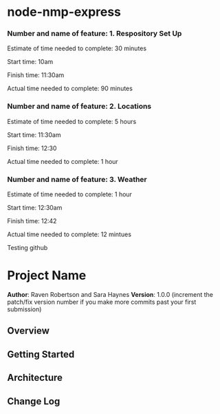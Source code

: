 # node-nmp-express

### Number and name of feature: 1. Respository Set Up

Estimate of time needed to complete: 30 minutes

Start time: 10am

Finish time: 11:30am

Actual time needed to complete: 90 minutes  

### Number and name of feature: 2. Locations

Estimate of time needed to complete: 5 hours

Start time: 11:30am

Finish time: 12:30 

Actual time needed to complete: 1 hour  

### Number and name of feature: 3. Weather

Estimate of time needed to complete: 1 hour

Start time: 12:30am

Finish time: 12:42 

Actual time needed to complete: 12 mintues

Testing github

# Project Name

**Author**: Raven Robertson and Sara Haynes
**Version**: 1.0.0 (increment the patch/fix version number if you make more commits past your first submission)

## Overview
<!-- Provide a high level overview of what this application is and why you are building it, beyond the fact that it's an assignment for this class. (i.e. What's your problem domain?) -->

## Getting Started
<!-- What are the steps that a user must take in order to build this app on their own machine and get it running? -->

## Architecture
<!-- Provide a detailed description of the application design. What technologies (languages, libraries, etc) you're using, and any other relevant design information. -->

## Change Log
<!-- Use this area to document the iterative changes made to your application as each feature is successfully implemented. Use time stamps. Here's an examples:

01-01-2001 4:59pm - Application now has a fully-functional express server, with a GET route for the location resource.

## Credits and Collaborations